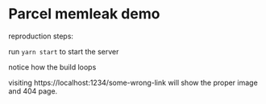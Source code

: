 # Parcel memleak demo
reproduction steps:

run `yarn start` to start the server

notice how the build loops

visiting https://localhost:1234/some-wrong-link will show the proper image and 404 page.
